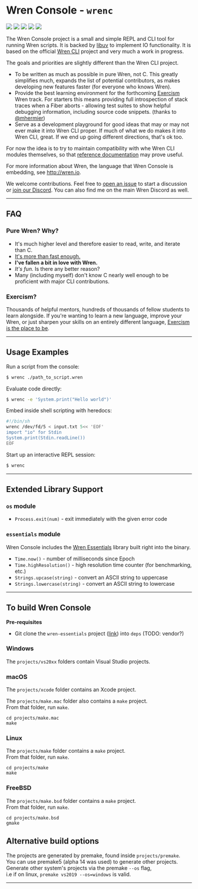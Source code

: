 # Wren Console - `wrenc`

[![](https://badgen.net/badge/latest/0.1.0/)](https://github.com/joshgoebel/wren-console/releases)
[![](https://badgen.net/badge/license/MIT/cyan)](https://github.com/joshgoebel/wren-console/blob/main/LICENSE)
[![](https://badgen.net/badge/wren/0.4.0/?color=purple)](https://github.com/wren-lang/wren)
[![](https://badgen.net/badge/icon/discord?icon=discord&label&color=pink)][discord]
![](https://badgen.net/badge/build/TODO?color=orange)



The Wren Console project is a small and simple REPL and CLI tool for running Wren scripts. It is backed by [libuv](http://libuv.org/) to implement IO functionality. It is  based on the official [Wren CLI](https://github.com/wren-lang/wren-cli) project and very much a work in progress. 

The goals and priorities are slightly different than the Wren CLI project.

- To be written as much as possible in pure Wren, not C.  This greatly simplifies much, expands the list of potential contributors, as makes developing new features faster (for everyone who knows Wren).
- Provide the best learning environment for the forthcoming [Exercism](https://exercism.io) Wren track.  For starters this means providing full introspection of stack traces when a Fiber aborts - allowing test suites to show helpful debugging information, including source code snippets. (thanks to [@mhermier](https://github.com/mhermier))
- Serve as a development playground for good ideas that may or may not ever make it into Wren CLI proper. If much of what we do makes it into Wren CLI, great.  If we end up going different directions, that's ok too.

For now the idea is to try to maintain compatibility with whe Wren CLI modules themselves, so that [reference documentation](https://wren.io/cli/modules) may prove useful.

For more information about Wren, the language that Wren Console is embedding, see http://wren.io.

We welcome contributions.  Feel free to [open an issue][issues] to start a discussion or [join our Discord][discord]. You can also find me on the main Wren Discord as well.

[issues]: https://github.com/joshgoebel/wren-console
[discord]: https://discord.gg/6YjUdym5Ap


---

## FAQ

### Pure Wren? Why?

- It's much higher level and therefore easier to read, write, and iterate than C.
- [It's more than fast enough.](https://wren.io/performance.html)
- **I've fallen a bit in love with Wren.** 
- *It's fun.* Is there any better reason?
- Many (including myself) don't know C nearly well enough to be proficient with major CLI contributions.

### Exercism?

Thousands of helpful mentors, hundreds of thousands of fellow students to learn alongside.  If you're wanting to learn a new language, improve your Wren, or just sharpen your skills on an entirely different language, [Exercism is the place to be](https://exercism.io/about).



---

## Usage Examples

Run a script from the console:

```sh
$ wrenc ./path_to_script.wren
```

Evaluate code directly:

```sh
$ wrenc -e 'System.print("Hello world")'
```

Embed inside shell scripting with heredocs:

```sh
#!/bin/sh
wrenc /dev/fd/5 < input.txt 5<< 'EOF'
import "io" for Stdin
System.print(Stdin.readLine())
EOF

```

Start up an interactive REPL session:

```sh
$ wrenc
```

---

## Extended Library Support

### `os` module

- `Process.exit(num)` - exit immediately with the given error code

### `essentials` module

Wren Console includes the [Wren Essentials](https://github.com/joshgoebel/wren-essentials) library built right into the binary.

- `Time.now()` - number of milliseconds since Epoch
- `Time.highResolution()` - high resolution time counter (for benchmarking, etc.)
- `Strings.upcase(string)` - convert an ASCII string to uppercase
- `Strings.lowercase(string)` - convert an ASCII string to lowercase

---

## To build Wren Console

**Pre-requisites**

- Git clone the `wren-essentials` project ([link](https://github.com/joshgoebel/wren-essentials)) into `deps` (TODO: vendor?)

### Windows

The `projects/vs20xx` folders contain Visual Studio projects. 

### macOS

The `projects/xcode` folder contains an Xcode project. 

The `projects/make.mac` folder also contains a `make` project.   
From that folder, run `make`.

`cd projects/make.mac`   
`make`

### Linux

The `projects/make` folder contains a `make` project.   
From that folder, run `make`.

`cd projects/make`   
`make`

### FreeBSD

The `projects/make.bsd` folder contains a `make` project.   
From that folder, run `make`.

`cd projects/make.bsd`   
`gmake`

## Alternative build options

The projects are generated by premake, found inside `projects/premake`.   
You can use premake5 (alpha 14 was used) to generate other projects.   
Generate other system's projects via the premake `--os` flag,    
i.e if on linux, `premake vs2019 --os=windows` is valid.

---


